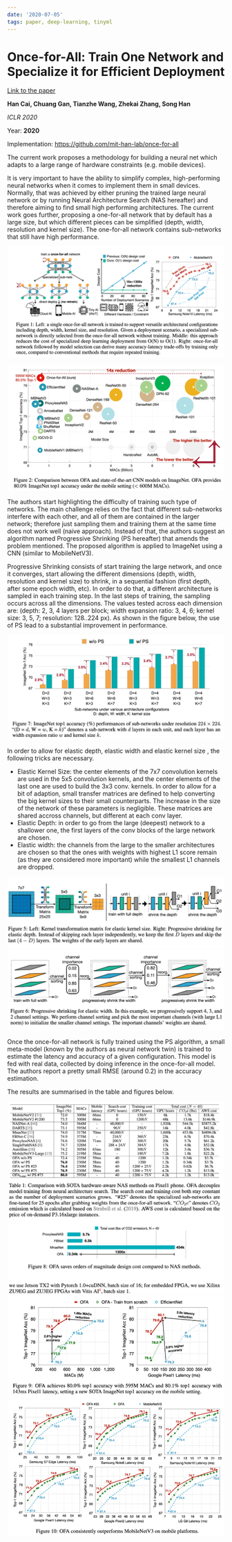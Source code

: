 ```yaml
---
date: '2020-07-05'
tags: paper, deep-learning, tinyml
---
```

# Once-for-All: Train One Network and Specialize it for Efficient Deployment

[Link to the paper](https://arxiv.org/abs/1908.09791)

**Han Cai, Chuang Gan, Tianzhe Wang, Zhekai Zhang, Song Han**

*ICLR 2020*

Year: **2020**

Implementation: https://github.com/mit-han-lab/once-for-all

The current work proposes a methodology for building a neural net which adapts to a large range of hardware constraints (e.g. mobile devices).

It is very important to have the ability to simplify complex, high-performing neural networks when it comes to implement them in small devices. Normally, that was achieved by either pruning the trained large neural network or by running Neural Architecture Search (NAS hereafter) and therefore aiming to find small high performing architectures. The current work goes further, proposing a one-for-all network that by default has a large size, but which different pieces can be simplified (depth, width, resolution and kernel size). The one-for-all network contains sub-networks that still have high performance.

![](assets/cai2020/summary.png)

![](assets/cai2020/acc_comparison.png)

The authors start highlighting the difficulty of training such type of networks. The main challenge relies on the fact that different sub-networks interfere with each other, and all of them are contained in the larger network; therefore just sampling them and training them at the same time does not work well (naive approach). Instead of that, the authors suggest an algorithm named Progressive Shrinking (PS hereafter) that amends the problem mentioned. The proposed algorithm is applied to ImageNet using a CNN (similar to MobileNetV3).

Progressive Shrinking consists of start training the large network, and once it converges, start allowing the different dimensions (depth, width, resolution and kernel size) to shrink, in a sequential fashion (first depth, after some epoch width, etc). In order to do that, a different architecture is sampled in each training step. In the last steps of training, the sampling occurs across all the dimensions. The values tested across each dimension are: (depth: 2, 3, 4 layers per block; width expansion ratio: 3, 4, 6; kernel size: 3, 5, 7; resolution: 128..224 px). As shown in the figure below, the use of PS lead to a substantial improvement in performance.

![](assets/cai2020/ps_ablation.png)

In order to allow for elastic depth, elastic width and elastic kernel size , the following tricks are necessary.

- Elastic Kernel Size: the center elements of the 7x7 convolution kernels are used in the 5x5 convolution kernels, and the center elements of the last one are used to build the 3x3 conv. kernels. In order to allow for a bit of adaption, small transfer matrices are defined to help converting the big kernel sizes to their small counterparts. The increase in the size of the network of these parameters is negligible. These matrices are shared accross channels, but different at each conv layer.
- Elastic Depth: in order to go from the large (deepest) network to a shallower one, the first layers of the conv blocks of the large network are chosen.
- Elastic width: the channels from the large to the smaller architectures are chosen so that the ones with weights with highest L1 score remain (as they are considered more important) while the smallest L1 channels are dropped.

![](assets/cai2020/kernel_depth.png)
![](assets/cai2020/channels.png)

Once the once-for-all network is fully trained using the PS algorithm, a small meta-model (known by the authors as neural network twin) is trained to estimate the latency and accuracy of a given configuration. This model is fed with real data, collected by doing inference in the once-for-all model. The authors report a pretty small RMSE (around 0.2) in the accuracy estimation.

The results are summarised in the table and figures below.

![](assets/cai2020/perf_comparison.png)
![](assets/cai2020/acc_vs_latency.png)